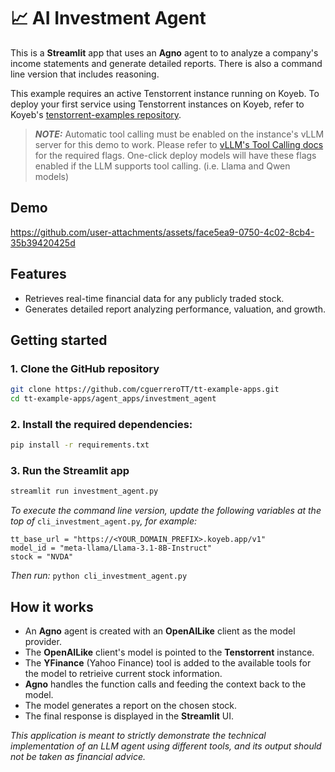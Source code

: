 # 📈 AI Investment Agent
This is a **Streamlit** app that uses an **Agno** agent to to analyze a company's income statements and generate detailed reports.  There is also a command line version that includes reasoning.

This example requires an active Tenstorrent instance running on Koyeb.  To deploy your first service using Tenstorrent instances on Koyeb, refer to Koyeb's [tenstorrent-examples repository](https://github.com/koyeb/tenstorrent-examples).  

> **_NOTE:_** Automatic tool calling must be enabled on the instance's vLLM server for this demo to work.  Please refer to [vLLM's Tool Calling docs](https://docs.vllm.ai/en/stable/features/tool_calling.html#automatic-function-calling) for the required flags.  One-click deploy models will have these flags enabled if the LLM supports tool calling. (i.e. Llama and Qwen models)

## Demo

https://github.com/user-attachments/assets/face5ea9-0750-4c02-8cb4-35b39420425d

## Features
- Retrieves real-time financial data for any publicly traded stock.
- Generates detailed report analyzing performance, valuation, and growth.

## Getting started

### 1. Clone the GitHub repository
```bash
git clone https://github.com/cguerreroTT/tt-example-apps.git
cd tt-example-apps/agent_apps/investment_agent
```

### 2. Install the required dependencies:
```bash
pip install -r requirements.txt
```

### 3. Run the Streamlit app
```bash
streamlit run investment_agent.py
```

_To execute the command line version, update the following variables at the top of_ `cli_investment_agent.py`_, for example:_
```
tt_base_url = "https://<YOUR_DOMAIN_PREFIX>.koyeb.app/v1"
model_id = "meta-llama/Llama-3.1-8B-Instruct"
stock = "NVDA"
```

_Then run:_ `python cli_investment_agent.py`

## How it works

- An **Agno** agent is created with an **OpenAILike** client as the model provider.
- The **OpenAILike** client's model is pointed to the **Tenstorrent** instance.
- The **YFinance** (Yahoo Finance) tool is added to the available tools for the model to retrieive current stock information.
- **Agno** handles the function calls and feeding the context back to the model.
- The model generates a report on the chosen stock.
- The final response is displayed in the **Streamlit** UI.

_This application is meant to strictly demonstrate the technical implementation of an LLM agent using different tools, and its output should not be taken as financial advice._
